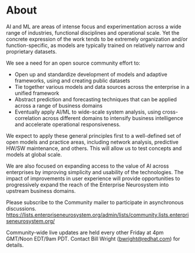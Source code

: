 # About
AI and ML are areas of intense focus and experimentation across a wide range of industries, functional disciplines and operational scale. Yet the concrete expression of the work tends to be extremely organization and/or function-specific, as models are typically trained on relatively narrow and proprietary datasets. 

We see a need for an open source community effort to:

* Open up and standardize development of models and adaptive frameworks, using and creating public datasets
* Tie together various models and data sources across the enterprise in a unified framework
* Abstract prediction and forecasting techniques that can be applied across a range of business domains
* Eventually apply AI/ML to wide-scale system analysis, using cross-correlation across different domains to intensify business intelligence and accelerate operational responsiveness.

We expect to apply these general principles first to a well-defined set of open models and practice areas, including network analysis, predictive HW/SW maintenance, and others. This will allow us to test concepts and models at global scale. 

We are also focused on expanding access to the value of AI across enterprises by improving simplicity and usability of the technologies. The impact of improvements in user experience will provide opportunities to progressively expand the reach of the Enterprise Neurosystem into upstream business domains.

Please subscribe to the Community mailer to participate in asynchronous discussions. https://lists.enterpriseneurosystem.org/admin/lists/community.lists.enterpriseneurosystem.org/

Community-wide live updates are held every other Friday at 4pm GMT/Noon EDT/9am PDT. Contact Bill Wright (bwright@redhat.com) for details.
